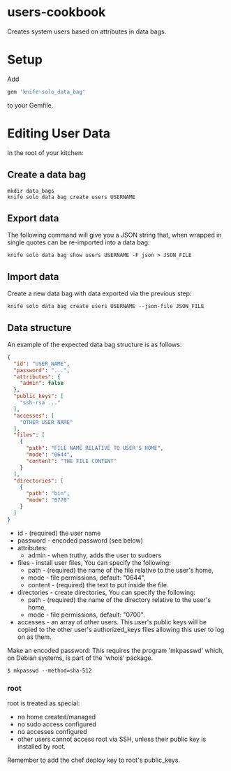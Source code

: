 users-cookbook
==============
Creates system users based on attributes in data bags.

# Setup

Add
```ruby
gem 'knife-solo_data_bag'
```
to your Gemfile.

# Editing User Data

In the root of your kitchen:

## Create a data bag
```shell
mkdir data_bags
knife solo data bag create users USERNAME
```

## Export data
The following command will give you a JSON string that, when wrapped in single
quotes can be re-imported into a data bag:

```shell
knife solo data bag show users USERNAME -F json > JSON_FILE
```

## Import data
Create a new data bag with data exported via the previous step:

```shell
knife solo data bag create users USERNAME --json-file JSON_FILE
```

## Data structure

An example of the expected data bag structure is as follows:
```json
{
  "id": "USER_NAME",
  "password": "...",
  "attributes": {
    "admin": false
  },
  "public_keys": [
    "ssh-rsa ..."
  ],
  "accesses": [
    "OTHER USER NAME"
  ],
  "files": [
    {
      "path": "FILE NAME RELATIVE TO USER'S HOME",
      "mode": "0644",
      "content": "THE FILE CONTENT"
    }
  ],
  "directories": [
    {
      "path": "bin",
      "mode": "0770"
    }
  ]
}
```

* id        - (required) the user name
* password  - encoded password (see below)
* attributes:
    * admin     - when truthy, adds the user to sudoers
* files     - install user files,
  You can specify the following:
    * path      - (required) the name of the file relative to the user's home,
    * mode      - file permissions, default: "0644",
    * content   - (required) the text to put inside the file.
* directories - create directories,
  You can specify the following:
    * path      - (required) the name of the directory relative to the user's home,
    * mode      - file permissions, default: "0700".
* accesses  - an array of other users. This user's public keys will be copied to the
  other user's authorized_keys files allowing this user to log on as them.

Make an encoded password:
This requires the program 'mkpasswd' which, on Debian systems, is part of the 'whois' package.

```
$ mkpasswd --method=sha-512
```

### root

root is treated as special:

* no home created/managed
* no sudo access configured
* no accesses configured
* other users cannot access root via SSH, unless their public key is installed by
  root.

Remember to add the chef deploy key to root's public_keys.

